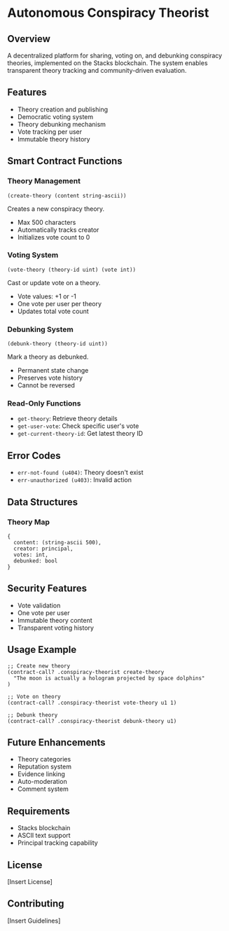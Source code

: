 # Autonomous Conspiracy Theorist

## Overview
A decentralized platform for sharing, voting on, and debunking conspiracy theories, implemented on the Stacks blockchain. The system enables transparent theory tracking and community-driven evaluation.

## Features
- Theory creation and publishing
- Democratic voting system
- Theory debunking mechanism
- Vote tracking per user
- Immutable theory history

## Smart Contract Functions

### Theory Management
```clarity
(create-theory (content string-ascii))
```
Creates a new conspiracy theory.
- Max 500 characters
- Automatically tracks creator
- Initializes vote count to 0

### Voting System
```clarity
(vote-theory (theory-id uint) (vote int))
```
Cast or update vote on a theory.
- Vote values: +1 or -1
- One vote per user per theory
- Updates total vote count

### Debunking System
```clarity
(debunk-theory (theory-id uint))
```
Mark a theory as debunked.
- Permanent state change
- Preserves vote history
- Cannot be reversed

### Read-Only Functions
- `get-theory`: Retrieve theory details
- `get-user-vote`: Check specific user's vote
- `get-current-theory-id`: Get latest theory ID

## Error Codes
- `err-not-found (u404)`: Theory doesn't exist
- `err-unauthorized (u403)`: Invalid action

## Data Structures

### Theory Map
```clarity
{
  content: (string-ascii 500),
  creator: principal,
  votes: int,
  debunked: bool
}
```

## Security Features
- Vote validation
- One vote per user
- Immutable theory content
- Transparent voting history

## Usage Example
```clarity
;; Create new theory
(contract-call? .conspiracy-theorist create-theory 
  "The moon is actually a hologram projected by space dolphins"
)

;; Vote on theory
(contract-call? .conspiracy-theorist vote-theory u1 1)

;; Debunk theory
(contract-call? .conspiracy-theorist debunk-theory u1)
```

## Future Enhancements
- Theory categories
- Reputation system
- Evidence linking
- Auto-moderation
- Comment system

## Requirements
- Stacks blockchain
- ASCII text support
- Principal tracking capability

## License
[Insert License]

## Contributing
[Insert Guidelines]

